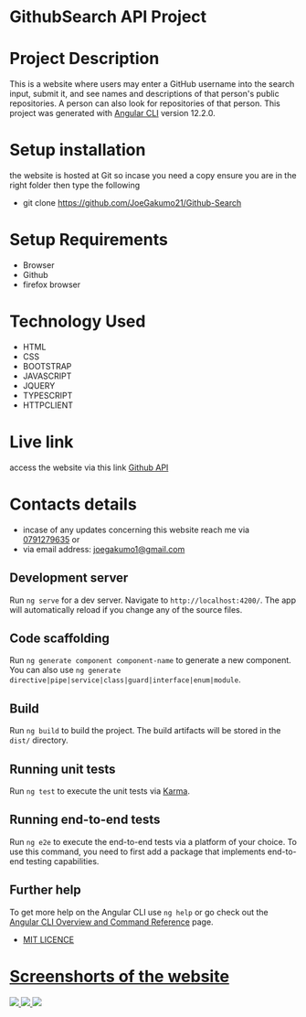 # GithubSearch API Project
# Project Description
This is a website where users may enter a GitHub username into the search input, submit it, and see names and descriptions of that person's public repositories. A person can also look for repositories of that person.
This project was generated with [Angular CLI](https://github.com/angular/angular-cli) version 12.2.0.

# Setup installation
the website is hosted at Git so incase you need a copy ensure you are in the right folder then type the following

* git clone https://github.com/JoeGakumo21/Github-Search
# Setup Requirements
* Browser
* Github
* firefox browser
# Technology Used
* HTML
* CSS
* BOOTSTRAP
* JAVASCRIPT
* JQUERY
* TYPESCRIPT
* HTTPCLIENT
# Live link
access the website via this link <a href="https://joegakumo21.github.io/Github-Search/">Github API </a>

# Contacts details
* incase of any updates concerning this website reach me via
<a href="">0791279635</a> or 
* via email address: joegakumo1@gmail.com 
## Development server

Run `ng serve` for a dev server. Navigate to `http://localhost:4200/`. The app will automatically reload if you change any of the source files.

## Code scaffolding

Run `ng generate component component-name` to generate a new component. You can also use `ng generate directive|pipe|service|class|guard|interface|enum|module`.

## Build

Run `ng build` to build the project. The build artifacts will be stored in the `dist/` directory.

## Running unit tests

Run `ng test` to execute the unit tests via [Karma](https://karma-runner.github.io).

## Running end-to-end tests

Run `ng e2e` to execute the end-to-end tests via a platform of your choice. To use this command, you need to first add a package that implements end-to-end testing capabilities.

## Further help

To get more help on the Angular CLI use `ng help` or go check out the [Angular CLI Overview and Command Reference](https://angular.io/cli) page.
* <a href="https://choosealicense.com/licenses/mit/">MIT LICENCE

# Screenshorts of the website
<!-- <img src="/home/moringa/Desktop/GithubSearch/Github-Search/src/assets/images/Screenshot 1.png"> -->
  ![](/home/moringa/Desktop/GithubSearch/Github-Search/src/assets/images/Screenshot1.png)
<img src="/home/moringa/Desktop/GithubSearch/Github-Search/src/assets/images/Screenshot 2.png">
<img src="/home/moringa/Desktop/GithubSearch/Github-Search/src/assets/images/Screenshot 3.png">
